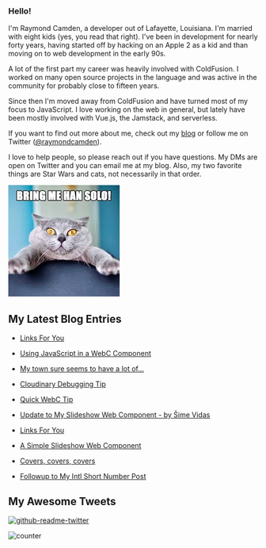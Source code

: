 ### Hello!

I'm Raymond Camden, a developer out of Lafayette, Louisiana. I'm married with eight kids (yes, you read that right). I've been in development for nearly forty years, having started off by hacking on an Apple 2 as a kid and than moving on to web development in the early 90s.

A lot of the first part my career was heavily involved with ColdFusion. I worked on many open source projects in the language and was active in the community for probably close to fifteen years. 

Since then I'm moved away from ColdFusion and have turned most of my focus to JavaScript. I love working on the web in general, but lately have been mostly involved with Vue.js, the Jamstack, and serverless. 

If you want to find out more about me, check out my [blog](https://www.raymondcamden.com) or follow me on Twitter ([@raymondcamden](https://twitter.com/raymondcamden)). 

I love to help people, so please reach out if you have questions. My DMs are open on Twitter and you can email me at my blog. Also, my two favorite things are Star Wars and cats, not necessarily in that order.

![Star Wars cat](https://raw.githubusercontent.com/cfjedimaster/cfjedimaster/master/cat.jpg)

<!-- RSS -->
## My Latest Blog Entries

* [Links For You](https://www.raymondcamden.com/2023/02/05/links-for-you)

* [Using JavaScript in a WebC Component](https://www.raymondcamden.com/2023/02/03/using-javascript-in-a-webc-component)

* [My town sure seems to have a lot of...](https://www.raymondcamden.com/2023/02/02/my-town-sure-seems-to-have-a-lot-of)

* [Cloudinary Debugging Tip](https://www.raymondcamden.com/2023/01/31/cloudinary-debugging-tip)

* [Quick WebC Tip](https://www.raymondcamden.com/2023/01/27/quick-webc-tip)

* [Update to My Slideshow Web Component - by Šime Vidas](https://www.raymondcamden.com/2023/01/24/update-to-my-slideshow-web-component-by-sime-vidas)

* [Links For You](https://www.raymondcamden.com/2023/01/22/links-for-you)

* [A Simple Slideshow Web Component](https://www.raymondcamden.com/2023/01/20/a-simple-slideshow-web-component)

* [Covers, covers, covers](https://www.raymondcamden.com/2023/01/18/covers-covers-covers)

* [Followup to My Intl Short Number Post](https://www.raymondcamden.com/2023/01/10/followup-to-my-intl-short-number-post)

<!-- ENDRSS -->

## My Awesome Tweets 

[![github-readme-twitter](https://github-readme-twitter.gazf.vercel.app/api?id=raymondcamden&layout=wide)](https://github.com/gazf/github-readme-twitter)

![counter](https://enzy20r2pibx5pb.m.pipedream.net)
